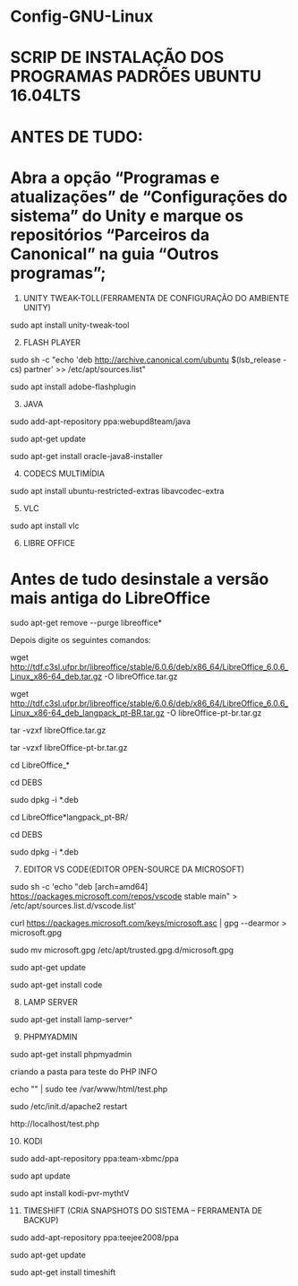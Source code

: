 # Config-GNU-Linux

# SCRIP DE INSTALAÇÃO DOS PROGRAMAS PADRÕES UBUNTU 16.04LTS                                                                                                     

# ANTES DE TUDO:                                                                                                                                                

# Abra a opção “Programas e atualizações” de “Configurações do sistema” do Unity e marque os repositórios “Parceiros da Canonical” na guia “Outros programas”;

1. UNITY TWEAK-TOLL(FERRAMENTA DE CONFIGURAÇÃO DO AMBIENTE UNITY)

sudo apt install unity-tweak-tool


2. FLASH PLAYER

sudo sh -c "echo 'deb http://archive.canonical.com/ubuntu $(lsb_release -cs) partner' >> /etc/apt/sources.list"

sudo apt install adobe-flashplugin


3. JAVA

sudo add-apt-repository ppa:webupd8team/java

sudo apt-get update

sudo apt-get install oracle-java8-installer


4. CODECS MULTIMÍDIA

sudo apt install ubuntu-restricted-extras libavcodec-extra


5. VLC

sudo apt install vlc


6. LIBRE OFFICE

# Antes de tudo desinstale a versão mais antiga do LibreOffice

sudo apt-get remove --purge libreoffice*

Depois digite os seguintes comandos:

wget http://tdf.c3sl.ufpr.br/libreoffice/stable/6.0.6/deb/x86_64/LibreOffice_6.0.6_Linux_x86-64_deb.tar.gz -O libreOffice.tar.gz

wget http://tdf.c3sl.ufpr.br/libreoffice/stable/6.0.6/deb/x86_64/LibreOffice_6.0.6_Linux_x86-64_deb_langpack_pt-BR.tar.gz -O libreOffice-pt-br.tar.gz

tar -vzxf libreOffice.tar.gz

tar -vzxf libreOffice-pt-br.tar.gz

cd LibreOffice_*

cd DEBS

sudo dpkg -i *.deb 

cd LibreOffice*langpack_pt-BR/

cd DEBS

sudo dpkg -i *.deb


7. EDITOR VS CODE(EDITOR OPEN-SOURCE DA MICROSOFT)

sudo sh -c 'echo "deb [arch=amd64] https://packages.microsoft.com/repos/vscode stable main" > /etc/apt/sources.list.d/vscode.list'

curl https://packages.microsoft.com/keys/microsoft.asc | gpg --dearmor > microsoft.gpg

sudo mv microsoft.gpg /etc/apt/trusted.gpg.d/microsoft.gpg

sudo apt-get update

sudo apt-get install code


8. LAMP SERVER

sudo apt-get install lamp-server^


9. PHPMYADMIN

sudo apt-get install phpmyadmin

criando a pasta para teste do PHP INFO

echo "<?php phpinfo(); ?>" | sudo tee /var/www/html/test.php

sudo /etc/init.d/apache2 restart

http://localhost/test.php


10. KODI

sudo add-apt-repository ppa:team-xbmc/ppa

sudo apt update

sudo apt install kodi-pvr-mythtV


11. TIMESHIFT (CRIA SNAPSHOTS DO SISTEMA – FERRAMENTA DE BACKUP)

sudo add-apt-repository ppa:teejee2008/ppa

sudo apt-get update

sudo apt-get install timeshift
